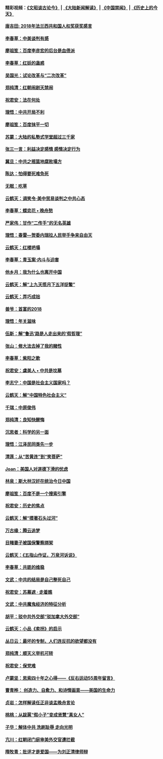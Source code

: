 #### 精彩视频：[《文昭谈古论今》](https://github.com/gfw-breaker/wenzhao) | [《大陆新闻解读》](https://github.com/gfw-breaker/ntdtv-comedy) | [《中国禁闻》](https://github.com/gfw-breaker/ntdtv-news) | [《历史上的今天》](https://github.com/gfw-breaker/today-in-history) 

#### [唐吉田: 2018年法兰西共和国人权奖获奖感言](../pages/nsc993/n11021537.md?t=02031530) 

#### [李春草：中美谈判有感](../pages/nsc993/n11019776.md?t=02031530) 

#### [廖祖笙：百度李彦宏的后台是血债派](../pages/nsc993/n11019767.md?t=02031530) 

#### [李春草：红妖的蛊惑](../pages/nsc993/n11017095.md?t=02031530) 

#### [吴国光：试论改革与“二次改革”](../pages/nsc993/n11017055.md?t=02031530) 

#### [郑纯清：红朝闹剧天禁闹](../pages/nsc993/n11017030.md?t=02031530) 

#### [祝君安：法在何处](../pages/nsc993/n11017021.md?t=02031530) 

#### [理悟：中共开局不利](../pages/nsc993/n11016938.md?t=02031530) 

#### [廖祖笙：百度抹平一切](../pages/nsc993/n11014925.md?t=02031530) 

#### [苏蒙：大陆的私塾式学堂超过三千家](../pages/nsc993/n11014334.md?t=02031530) 

#### [张三一言：利益决定感情 感情决定行为](../pages/nsc993/n11012463.md?t=02031530) 

#### [冀旦：中共之摇篮地腐败塌方](../pages/nsc993/n11009533.md?t=02031530) 

#### [陈达：怕得要死难免死](../pages/nsc993/n11009520.md?t=02031530) 

#### [无眠：吃草](../pages/nsc993/n11007940.md?t=02031530) 

#### [云鹤天：调笑令‧美中贸易谈判之中共心态](../pages/nsc993/n11007670.md?t=02031530) 

#### [李春草：蝶恋花  •  晚舟愁](../pages/nsc993/n11006605.md?t=02031530) 

#### [严家伟：甘作“二传手”的无名英雄](../pages/nsc993/n11005340.md?t=02031530) 

#### [理悟：春雷—贺委内瑞拉人民举手争来自由天](../pages/nsc993/n11005334.md?t=02031530) 

#### [云鹤天：红楼坍塌](../pages/nsc993/n11005318.md?t=02031530) 

#### [李春草：青玉案·内斗与迫害](../pages/nsc993/n11005306.md?t=02031530) 

#### [他乡月：我为什么也离开中国](../pages/nsc993/n11003553.md?t=02031530) 

#### [云鹤天：解“上九天揽月下五洋捉鳖”](../pages/nsc993/n11000750.md?t=02031530) 

#### [云鹤天：弄巧成拙](../pages/nsc993/n11000722.md?t=02031530) 

#### [兽爷：首富的2018](../pages/nsc993/n11000693.md?t=02031530) 

#### [理悟：年关滋味](../pages/nsc993/n10998847.md?t=02031530) 

#### [伍新：解“鲁迅‘路是人走出来的’假哲理”](../pages/nsc993/n10998777.md?t=02031530) 

#### [张山：修大法去掉了我的赌性](../pages/nsc993/n10997702.md?t=02031530) 

#### [李春草：紫阳之歌](../pages/nsc993/n10997679.md?t=02031530) 

#### [祝君安：虞美人 • 中共是坟墓](../pages/nsc993/n10996090.md?t=02031530) 

#### [李志宁：中国是社会主义国家吗？](../pages/nsc993/n10996097.md?t=02031530) 

#### [云鹤天：解“中国特色社会主义”](../pages/nsc993/n10996043.md?t=02031530) 

#### [千瑞：中原俊伟](../pages/nsc993/n10995401.md?t=02031530) 

#### [郑纯清：良知快醒悔](../pages/nsc993/n10995385.md?t=02031530) 

#### [沉思者：科学的另一面](../pages/nsc993/n10996074.md?t=02031530) 

#### [理悟：江泽民同类先一步](../pages/nsc993/n10995378.md?t=02031530) 

#### [清莲：从“苦黄连”到“笑菩萨”](../pages/nsc993/n10995466.md?t=02031530) 

#### [Joan：美国人对道德下滑的忧虑](../pages/nsc993/n10995424.md?t=02031530) 

#### [林泉：斯大林汉奸在统治今日中国](../pages/nsc993/n10995210.md?t=02031530) 

#### [廖祖笙：百度不是一个搜索引擎](../pages/nsc993/n10994961.md?t=02031530) 

#### [祝君安：历史的焦点](../pages/nsc993/n10994925.md?t=02031530) 

#### [云鹤天：解“摸著石头过河”](../pages/nsc993/n10993325.md?t=02031530) 

#### [万古缘：腾云追梦](../pages/nsc993/n10993120.md?t=02031530) 

#### [目睹妻子被国保警察绑架](../pages/nsc993/n10991525.md?t=02031530) 

#### [云鹤天：《五指山作证，万泉河诉说》](../pages/nsc993/n10991603.md?t=02031530) 

#### [李春草：共匪的维稳](../pages/nsc993/n10991348.md?t=02031530) 

#### [文武：中共的结局是自己整死自己](../pages/nsc993/n10989899.md?t=02031530) 

#### [祝君安：苏幕遮 · 走着瞧](../pages/nsc993/n10988901.md?t=02031530) 

#### [文武：中共魔鬼经济的特征分析](../pages/nsc993/n10987387.md?t=02031530) 

#### [胡平：驳中共外交部“驳加拿大外交部”](../pages/nsc993/n10987378.md?t=02031530) 

#### [云鹤天：小品《卖拐》的启示](../pages/nsc993/n10984392.md?t=02031530) 

#### [丛日云：最坏的专制，人们连反抗的欲望都没有](../pages/nsc993/n10984377.md?t=02031530) 

#### [郑纯清：顺天义举机可转](../pages/nsc993/n10984369.md?t=02031530) 

#### [祝君安：保党难](../pages/nsc993/n10984362.md?t=02031530) 

#### [卢蒙坚：思索四十年之心得——《反右运动55周年留言》](../pages/nsc993/n10984355.md?t=02031530) 

#### [曹青桦： 创造力、自愈力、和诗情画意——美国的生命力](../pages/nsc993/n10984216.md?t=02031530) 

#### [贞岩：怎样解读任正非谈孟晚舟言论](../pages/nsc993/n10984650.md?t=02031530) 

#### [桃桃：从跋扈“假小子”变成贤慧“真女人”](../pages/nsc993/n10984416.md?t=02031530) 

#### [子华：解体中共 洗刷耻辱 走向光明](../pages/nsc993/n10984019.md?t=02031530) 

#### [亢川：红朝闭门庭审美外交官遭拦截](../pages/nsc993/n10984050.md?t=02031530) 

#### [隋牧青：批评才是爱国——为刘正清律师辩](../pages/nsc993/n10983057.md?t=02031530) 

